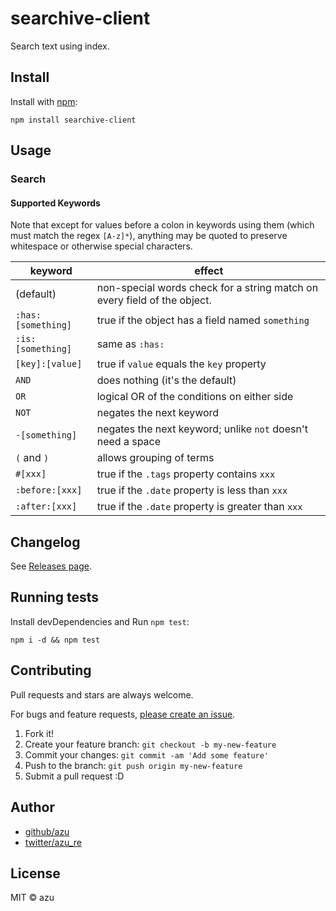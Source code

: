 # searchive-client

Search text using index.

## Install

Install with [npm](https://www.npmjs.com/):

    npm install searchive-client

## Usage



### Search

#### Supported Keywords

Note that except for values before a colon in keywords using them (which must match the regex `[A-z]*`), anything may be quoted to preserve whitespace or otherwise special characters.

| keyword | effect |
| --- | --- |
| (default) | non-special words check for a string match on every field of the object. |
| `:has:[something]` | true if the object has a field named `something` |
| `:is:[something]` | same as `:has:` |
| `[key]:[value]` | true if `value` equals the `key` property |
| `AND` | does nothing (it's the default) |
| `OR` | logical OR of the conditions on either side |
| `NOT` | negates the next keyword |
| `-[something]` | negates the next keyword; unlike `not` doesn't need a space |
| `(` and `)` | allows grouping of terms |
| `#[xxx]` | true if the `.tags` property contains `xxx` |
| `:before:[xxx]` | true if the `.date` property is less than `xxx` |
| `:after:[xxx]` | true if the `.date` property is greater than `xxx` |

## Changelog

See [Releases page](https://github.com/azu/searchive/releases).

## Running tests

Install devDependencies and Run `npm test`:

    npm i -d && npm test

## Contributing

Pull requests and stars are always welcome.

For bugs and feature requests, [please create an issue](https://github.com/azu/searchive/issues).

1. Fork it!
2. Create your feature branch: `git checkout -b my-new-feature`
3. Commit your changes: `git commit -am 'Add some feature'`
4. Push to the branch: `git push origin my-new-feature`
5. Submit a pull request :D

## Author

- [github/azu](https://github.com/azu)
- [twitter/azu_re](https://twitter.com/azu_re)

## License

MIT © azu
